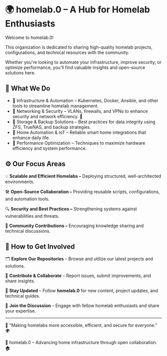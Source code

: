 # 🌍 homelab.0 – A Hub for Homelab Enthusiasts

Welcome to homelab.0!

This organization is dedicated to sharing high-quality homelab projects, configurations, and technical resources with the community.

Whether you're looking to automate your infrastructure, improve security, or optimize performance, you'll find valuable insights and open-source solutions here.

## 🚀 What We Do

- 🔹 Infrastructure & Automation – Kubernetes, Docker, Ansible, and other tools to streamline homelab management.
- 🔹 Networking & Security – VLANs, firewalls, and VPNs to enhance security and network efficiency. 🏰
- 🔹 Storage & Backup Solutions – Best practices for data integrity using ZFS, TrueNAS, and backup strategies.
- 🔹 Home Automation & IoT – Reliable smart home integrations that enhance daily life.
- 🔹 Performance Optimization – Techniques to maximize hardware efficiency and system performance.

## ⚙️ Our Focus Areas

💡 **Scalable and Efficient Homelabs –** Deploying structured, well-architected environments.

🛠 **Open-Source Collaboration –** Providing reusable scripts, configurations, and automation tools.

🔍 **Security and Best Practices –** Strengthening systems against vulnerabilities and threats.

👥 **Community Contributions –** Encouraging knowledge sharing and technical discussions.

## 📌 How to Get Involved

🗂 **Explore Our Repositories** – Browse and utilize our latest projects and solutions.

🤝 **Contribute & Collaborate** – Report issues, submit improvements, and share insights.

🔔 **Stay Updated** – Follow **homelab.0** for new content, project updates, and technical guides.

💬 **Join the Discussion** – Engage with fellow homelab enthusiasts and share your expertise.

---
📢 "Making homelabs more accessible, efficient, and secure for everyone." 🌍

📌 homelab.0 – Advancing home infrastructure through open collaboration. 🏠
